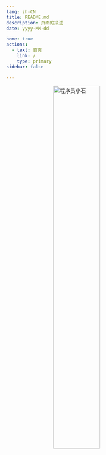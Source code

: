 ```yaml
---
lang: zh-CN
title: README.md
description: 页面的描述
date: yyyy-MM-dd

home: true
actions:
  - text: 首页
    link: /
    type: primary
sidebar: false

---
```

<img style="width: 50%; margin: 0 auto; display: block;" src="/images/a1d89b9089830995fda77793ff307e6.jpg" alt="程序员小石" title="程序员小石" />
